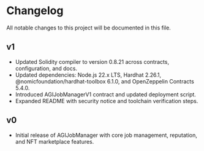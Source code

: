 # Changelog

All notable changes to this project will be documented in this file.

## v1
- Updated Solidity compiler to version 0.8.21 across contracts, configuration, and docs.
- Updated dependencies: Node.js 22.x LTS, Hardhat 2.26.1, @nomicfoundation/hardhat-toolbox 6.1.0, and OpenZeppelin Contracts 5.4.0.
- Introduced AGIJobManagerV1 contract and updated deployment script.
- Expanded README with security notice and toolchain verification steps.

## v0
- Initial release of AGIJobManager with core job management, reputation, and NFT marketplace features.

